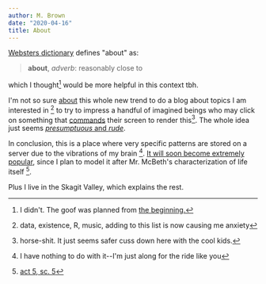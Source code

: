 ```yaml
---
author: M. Brown 
date: "2020-04-16"
title: About 
---
```



[Websters dictionary](https://www.merriam-webster.com/dictionary/about?src=search-dict-hed) defines "about" as: 

> **about**, *adverb*: reasonably close to 

which I thought[^1] would be more helpful in this context tbh. 

I'm not so sure [about](/about) this whole new trend to do a blog about topics I am interested in [^2] to try to impress a handful of imagined beings who may click on something that [commands](https://en.wikipedia.org/wiki/Imperative_mood) their screen to render this[^6]. The whole idea just seems [*presumptuous* and *rude*](https://www.youtube.com/watch?v=Zh6EXnZ-Yjg). 

In conclusion, this is a place where very specific patterns are stored on a server due to the vibrations of my brain [^3]. [It will soon become extremely popular](https://en.wikipedia.org/wiki/The_Secret_(book)), since I plan to model it after Mr. McBeth's characterization of life itself [^4]. 


[^1]: I didn't. The goof was planned from [the beginning.](https://en.wikipedia.org/wiki/John_1:1https://en.wikipedia.org/wiki/John_1:1)

[^2]: data, existence, R, music, adding to this list is now causing me anxiety

[^3]: I have nothing to do with it--I'm just along for the ride like you[^5]

[^4]: [act 5, sc. 5](https://www.reddit.com/r/iamverysmart) 

[^5]:It's a somewhat Malkovichian.

[^6]: horse-shit. It just seems safer cuss down here with the cool kids.

Plus I live in the Skagit Valley, which explains the rest.  
